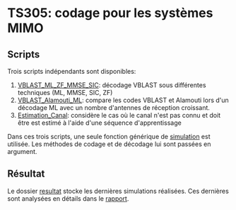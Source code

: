 # TS305: codage pour les systèmes MIMO

## Scripts
Trois scripts indépendants sont disponibles:
1. [VBLAST_ML_ZF_MMSE_SIC](https://github.com/Alexandre-enseirb/TS305-MIMO/blob/main/VBLAST_ML_ZF_MMSE_SIC.m): décodage VBLAST sous différentes techniques (ML, MMSE, SIC, ZF)
2. [VBLAST_Alamouti_ML](https://github.com/Alexandre-enseirb/TS305-MIMO/blob/main/VBLAST_Alamouti_ML.m): compare les codes VBLAST et Alamouti lors d'un décodage ML avec un nombre d'antennes de réception croissant.
3. [Estimation_Canal](https://github.com/Alexandre-enseirb/TS305-MIMO/blob/main/Estimation_Canal.m): considère le cas où le canal n'est pas connu et doit être est estimé à l'aide d'une séquence d'apprentissage

Dans ces trois scripts, une seule fonction générique de [simulation](https://github.com/Alexandre-enseirb/TS305-MIMO/blob/main/functions/sim.m) est utilisée. Les méthodes de codage et de décodage lui sont passées en argument.

## Résultat
Le dossier [resultat](https://github.com/Alexandre-enseirb/TS305-MIMO/tree/main/resultats) stocke les dernières simulations réalisées. Ces dernières sont analysées en détails dans le [rapport](https://github.com/Alexandre-enseirb/TS305-MIMO/blob/main/doc/rapport.md).

